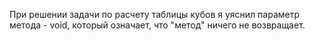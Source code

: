 При решении задачи по расчету таблицы кубов
я уяснил параметр метода - void, который означает,
что "метод" ничего не возвращает.